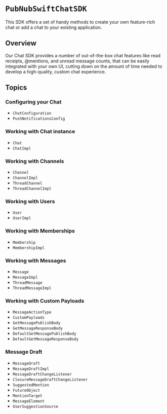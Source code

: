# ``PubNubSwiftChatSDK``

This SDK offers a set of handy methods to create your own feature-rich chat or add a chat to your existing application.

## Overview

Our Chat SDK provides a number of out-of-the-box chat features like read receipts, @mentions, and unread message counts,
that can be easily integrated with your own UI, cutting down on the amount of time needed to develop a high-quality, custom chat experience.

## Topics

### Configuring your Chat

- ``ChatConfiguration``
- ``PushNotificationsConfig``

### Working with Chat instance

- ``Chat``
- ``ChatImpl``

### Working with Channels

- ``Channel``
- ``ChannelImpl``
- ``ThreadChannel``
- ``ThreadChannelImpl``

### Working with Users

- ``User``
- ``UserImpl``

### Working with Memberships

- ``Membership``
- ``MembershipImpl``

### Working with Messages

- ``Message``
- ``MessageImpl``
- ``ThreadMessage``
- ``ThreadMessageImpl``

### Working with Custom Payloads

- ``MessageActionType``
- ``CustomPayloads``
- ``GetMessagePublishBody``
- ``GetMessageResponseBody``
- ``DefaultGetMessagePublishBody``
- ``DefaultGetMessageResponseBody``

### Message Draft

- ``MessageDraft``
- ``MessageDraftImpl``
- ``MessageDraftChangeListener``
- ``ClosureMessageDraftChangeListener``
- ``SuggestedMention``
- ``FutureObject``
- ``MentionTarget``
- ``MessageElement``
- ``UserSuggestionSource``
